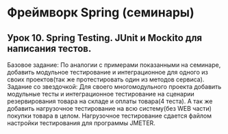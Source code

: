 # Фреймворк Spring (семинары)

## Урок 10. Spring Testing. JUnit и Mockito для написания тестов.
Базовое задание:
По аналогии с примерами показанными на семинаре, добавить модульное тестирование и интеграционное для одного из своих проектов(так же протестировать один из методов сервиса).
Задание со звездочкой:
Для своего многомодульного проекта добавить модульные тесты и интеграционное тестирование на сценарии резервирования товара на складе и оплаты товара(4 теста). А так же добавить нагрузочное тестирование на всю систему(без WEB части) покупки товара в целом.
Нагрузочное тестирование сдается файлом настройки тестирования для программы JMETER.